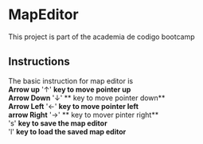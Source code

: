 # MapEditor
This project is part of the academia de codigo bootcamp
<br>

## Instructions
The basic instruction for map editor is <br>
    **Arrow up** '↑' **key to move pointer up**
		<br>
		**Arrow Down** '↓' ** key to move pointer down**
		<br>
		**Arrow Left** '←' **key to move pointer left**
		<br>
		**arrow Right** '→' ** key to mover pinter right**
		<br>
		's' **key to save the map editor**
		<br>
		'l' **key to load the saved map editor**
